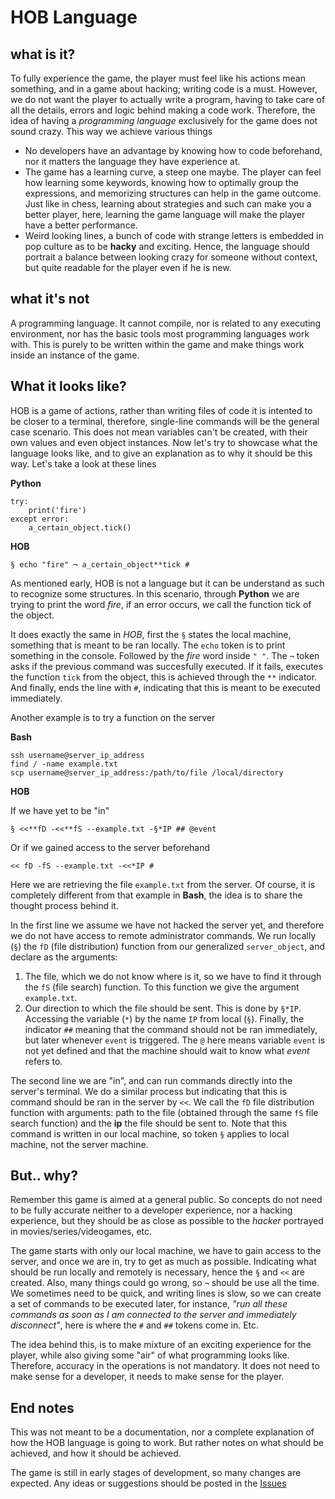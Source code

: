# HOB Language
## what is it?
To fully experience the game, the player must feel like his actions mean something, and in a game about hacking; writing code is a must. However, we do not want the player to actually write a program, having to take care of all the details, errors and logic behind making a code work. Therefore, the idea of having a *programming language* exclusively for the game does not sound crazy. This way we achieve various things
 - No developers have an advantage by knowing how to code beforehand, nor it matters the language they have experience at.
 - The game has a learning curve, a steep one maybe. The player can feel how learning some keywords, knowing how to optimally group the expressions, and memorizing structures can help in the game outcome. Just like in chess, learning about strategies and such can make you a better player, here, learning the game language will make the player have a better performance.
 - Weird looking lines, a bunch of code with strange letters is embedded in pop culture as to be **hacky** and exciting. Hence, the language should portrait a balance between looking crazy for someone without context, but quite readable for the player even if he is new.
## what it's not
A programming language. It cannot compile, nor is related to any executing environment, nor has the basic tools most programming languages work with. This is purely to be written within the game and make things work inside an instance of the game.
## What it looks like?
HOB is a game of actions, rather than writing files of code it is intented to be closer to a terminal, therefore, single-line commands will be the general case scenario. This does not mean variables can't be created, with their own values and even object instances. Now let's try to showcase what the language looks like, and to give an explanation as to why it should be this way. Let's take a look at these lines

**Python**
```
try:
    print('fire')
except error:
    a_certain_object.tick()
```
**HOB**
```
§ echo "fire" ¬ a_certain_object**tick #
```
As mentioned early, HOB is not a language but it can be understand as such to recognize some structures. In this scenario, through **Python** we are trying to print the word *fire*, if an error occurs, we call the function tick of the object.

It does exactly the same in *HOB*, first the `§` states the local machine, something that is meant to be ran locally. The `echo` token is to print something in the console. Followed by the *fire* word inside `" "`. The `¬` token asks if the previous command was succesfully executed. If it fails, executes the function `tick` from the object, this is achieved through the `**` indicator. And finally, ends the line with `#`, indicating that this is meant to be executed immediately.

Another example is to try a function on the server

**Bash**
```
ssh username@server_ip_address
find / -name example.txt
scp username@server_ip_address:/path/to/file /local/directory
```
**HOB**

If we have yet to be "in"
```
§ <<**fD -<<**fS --example.txt -§*IP ## @event
```
Or if we gained access to the server beforehand
```
<< fD -fS --example.txt -<<*IP #
```
Here we are retrieving the file `example.txt` from the server. Of course, it is completely different from that example in **Bash**, the idea is to share the thought process behind it.

In the first line we assume we have not hacked the server yet, and therefore we do not have access to remote administrator commands. We run locally (`§`) the `fD` (file distribution) function from our generalized `server_object`, and declare as the arguments:
1. The file, which we do not know where is it, so we have to find it through the `fS` (file search) function. To this function we give the argument `example.txt`.
2. Our direction to which the file should be sent. This is done by `§*IP`. Accessing the variable (`*`) by the name `IP` from local (`§`).
Finally, the indicator `##` meaning that the command should not be ran immediately, but later whenever `event` is triggered. The `@` here means variable `event` is not yet defined and that the machine should wait to know what *event* refers to.

The second line we are "in", and can run commands directly into the server's terminal. We do a similar process but indicating that this is command should be ran in the server by `<<`. We call the `fD` file distribution function with arguments: path to the file (obtained through the same `fS` file search function) and the **ip** the file should be sent to. Note that this command is written in our local machine, so token `§` applies to local machine, not the server machine.

## But.. why?
Remember this game is aimed at a general public. So concepts do not need to be fully accurate neither to a developer experience, nor a hacking experience, but they should be as close as possible to the *hacker* portrayed in movies/series/videogames, etc. 

The game starts with only our local machine, we have to gain access to the server, and once we are in, try to get as much as possible. Indicating what should be run locally and remotely is necessary, hence the `§` and `<<` are created. Also, many things could go wrong, so `¬` should be use all the time. We sometimes need to be quick, and writing lines is slow, so we can create a set of commands to be executed later, for instance, *"run all these commands as soon as I am connected to the server and immediately disconnect"*, here is where the `#` and `##` tokens come in. Etc.

The idea behind this, is to make mixture of an exciting experience for the player, while also giving some "air" of what programming looks like. Therefore, accuracy in the operations is not mandatory. It does not need to make sense for a developer, it needs to make sense for the player.

## End notes
This was not meant to be a documentation, nor a complete explanation of how the HOB language is going to work. But rather notes on what should be achieved, and how it should be achieved.

The game is still in early stages of development, so many changes are expected. Any ideas or suggestions should be posted in the [Issues](https://github.com/3rdPix/HOB_Game/issues)